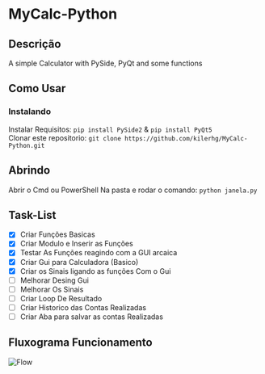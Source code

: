 # MyCalc-Python

## Descrição

A simple Calculator with PySide, PyQt and some functions

## Como Usar

### Instalando

Instalar Requisitos:
```pip install PySide2``` &
```pip install PyQt5```<br />
Clonar este repositorio: ```git clone https://github.com/kilerhg/MyCalc-Python.git```<br />

## Abrindo

Abrir o Cmd ou PowerShell Na pasta e rodar o comando: ```python janela.py```

## Task-List

- [x] Criar Funções Basicas
- [x] Criar Modulo e Inserir as Funções
- [x] Testar As Funções reagindo com a GUI arcaica 
- [x] Criar Gui para Calculadora (Basico)
- [x] Criar os Sinais ligando as funções Com o Gui
- [ ] Melhorar Desing Gui
- [ ] Melhorar Os Sinais
- [ ] Criar Loop De Resultado
- [ ] Criar Historico das Contas Realizadas
- [ ] Criar Aba para salvar as contas Realizadas

## Fluxograma Funcionamento

![Flow](./flow.png)
